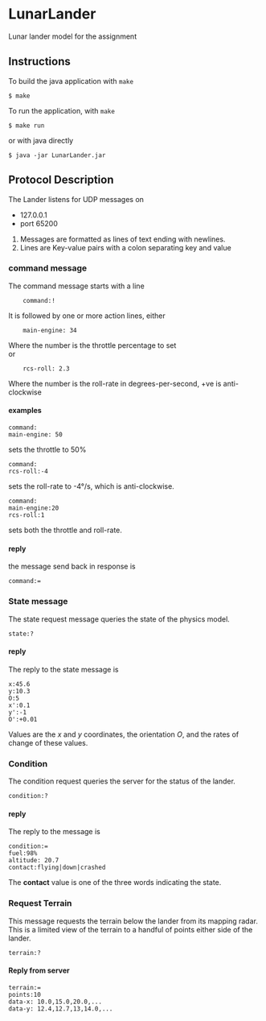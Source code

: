 # LunarLander
Lunar lander model for the assignment

## Instructions

To build the java application with `make`
```shell-session
$ make
```

To run the application, with `make`
```shell-session
$ make run
```
or with java directly
```shell-session
$ java -jar LunarLander.jar
```

## Protocol Description
The Lander listens for UDP messages on 

+ 127.0.0.1
+ port 65200


1. Messages are formatted as lines of text ending with newlines.
2. Lines are Key-value pairs with a colon separating key and value

### command message
The command message starts with a line 

        command:!

It is followed by one or more action lines, either 

        main-engine: 34

Where the number is the throttle percentage to set  
or  

        rcs-roll: 2.3

Where the number is the roll-rate in degrees-per-second, +ve is anti-clockwise

#### examples
```
command:
main-engine: 50
```
sets the throttle to 50%

```
command:
rcs-roll:-4
```
sets the roll-rate to -4°/s, which is anti-clockwise.

```
command:
main-engine:20
rcs-roll:1
```
sets both the throttle and roll-rate.

#### reply
the message send back in response is

```
command:=
```

### State message
The state request message queries the state of the physics model.

```
state:?
```

#### reply
The reply to the state message is
```state:=
x:45.6
y:10.3
O:5
x':0.1
y':-1
O':+0.01
```
Values are the _x_ and _y_ coordinates, the orientation _O_, and the rates of
change of these values.

### Condition
The condition request queries the server for the status of the lander.
```
condition:?
```

#### reply
The reply to the message is
```
condition:=
fuel:98%
altitude: 20.7
contact:flying|down|crashed
```
The __contact__ value is one of the three words indicating the state.

### Request Terrain 
This message requests the terrain below the lander from
its mapping radar.  This is a limited view of the terrain to a handful of
points either side of the lander.
```
terrain:?
```

#### Reply from server
```
terrain:=
points:10
data-x: 10.0,15.0,20.0,...
data-y: 12.4,12.7,13,14.0,...
```
